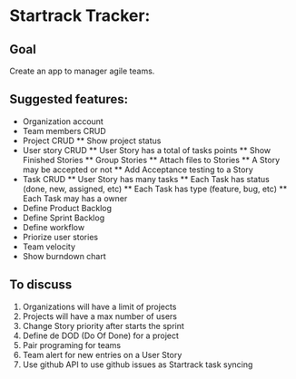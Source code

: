 # Startrack Tracker:

## Goal
Create an app to manager agile teams.

## Suggested features:

* Organization account
* Team members CRUD
* Project CRUD
** Show project status
* User story CRUD
** User Story has a total of tasks points
** Show Finished Stories
** Group Stories
** Attach files to Stories
** A Story may be accepted or not
** Add Acceptance testing to a Story
* Task CRUD
** User Story has many tasks
** Each Task has status (done, new, assigned, etc)
** Each Task has type (feature, bug, etc)
** Each Task may has a owner
* Define Product Backlog
* Define Sprint Backlog
* Define workflow
* Priorize user stories
* Team velocity
* Show burndown chart

## To discuss

1. Organizations will have a limit of projects
2. Projects will have a max number of users
3. Change Story priority after starts the sprint
4. Define de DOD (Do Of Done) for a project
5. Pair programing for teams
6. Team alert for new entries on a User Story
7. Use github API to use github issues as Startrack task syncing
